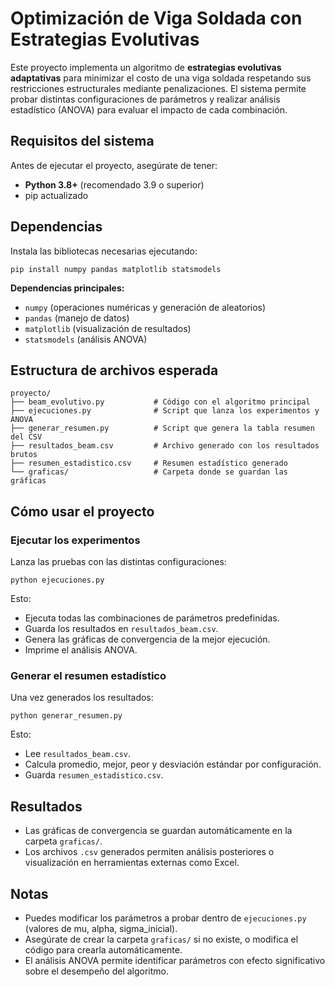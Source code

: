 # Optimización de Viga Soldada con Estrategias Evolutivas

Este proyecto implementa un algoritmo de **estrategias evolutivas adaptativas** para minimizar el costo de una viga soldada respetando sus restricciones estructurales mediante penalizaciones. El sistema permite probar distintas configuraciones de parámetros y realizar análisis estadístico (ANOVA) para evaluar el impacto de cada combinación.

## Requisitos del sistema

Antes de ejecutar el proyecto, asegúrate de tener:

- **Python 3.8+** (recomendado 3.9 o superior)
- pip actualizado

## Dependencias

Instala las bibliotecas necesarias ejecutando:
```
pip install numpy pandas matplotlib statsmodels
```
**Dependencias principales:**
- `numpy` (operaciones numéricas y generación de aleatorios)
- `pandas` (manejo de datos)
- `matplotlib` (visualización de resultados)
- `statsmodels` (análisis ANOVA)

## Estructura de archivos esperada
```
proyecto/
├── beam_evolutivo.py           # Código con el algoritmo principal
├── ejecuciones.py              # Script que lanza los experimentos y ANOVA
├── generar_resumen.py          # Script que genera la tabla resumen del CSV
├── resultados_beam.csv         # Archivo generado con los resultados brutos
├── resumen_estadistico.csv     # Resumen estadístico generado
└── graficas/                   # Carpeta donde se guardan las gráficas
```

## Cómo usar el proyecto

### Ejecutar los experimentos

Lanza las pruebas con las distintas configuraciones:
```
python ejecuciones.py
```
Esto:
- Ejecuta todas las combinaciones de parámetros predefinidas.
- Guarda los resultados en `resultados_beam.csv`.
- Genera las gráficas de convergencia de la mejor ejecución.
- Imprime el análisis ANOVA.

### Generar el resumen estadístico

Una vez generados los resultados:
```
python generar_resumen.py
```
Esto:
- Lee `resultados_beam.csv`.
- Calcula promedio, mejor, peor y desviación estándar por configuración.
- Guarda `resumen_estadistico.csv`.

## Resultados

- Las gráficas de convergencia se guardan automáticamente en la carpeta `graficas/`.
- Los archivos `.csv` generados permiten análisis posteriores o visualización en herramientas externas como Excel.

## Notas

- Puedes modificar los parámetros a probar dentro de `ejecuciones.py` (valores de mu, alpha, sigma_inicial).
- Asegúrate de crear la carpeta `graficas/` si no existe, o modifica el código para crearla automáticamente.
- El análisis ANOVA permite identificar parámetros con efecto significativo sobre el desempeño del algoritmo.

